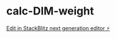 # calc-DIM-weight

[Edit in StackBlitz next generation editor ⚡️](https://stackblitz.com/~/github.com/trippjak/calc-DIM-weight)